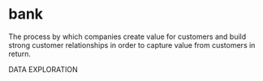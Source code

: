 # bank
The process by which companies create value for customers and build strong customer relationships in order to capture value from customers in return.

DATA EXPLORATION
